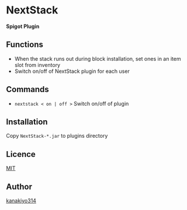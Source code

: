 # NextStack
**Spigot Plugin**

## Functions
- When the stack runs out during block installation, set ones in an item slot from inventory
- Switch on/off of NextStack plugin for each user

## Commands
- `nextstack < on | off >` Switch on/off of plugin

## Installation
Copy `NextStack-*.jar` to plugins directory

## Licence
[MIT](https://github.com/kanakiyo314/NextStack/blob/master/LICENCE)

## Author
[kanakiyo314](https://github.com/kanakiyo314)